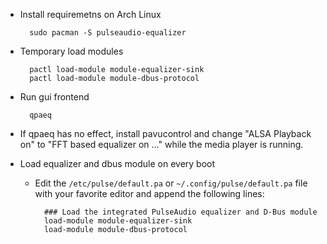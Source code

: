 - Install requiremetns on Arch Linux

		sudo pacman -S pulseaudio-equalizer

- Temporary load modules

		pactl load-module module-equalizer-sink
		pactl load-module module-dbus-protocol

- Run gui frontend

		qpaeq

- If qpaeq has no effect, install pavucontrol and change "ALSA Playback on" to "FFT based equalizer on ..." while the media player is running.
- Load equalizer and dbus module on every boot
	- Edit the `/etc/pulse/default.pa` or `~/.config/pulse/default.pa` file with your favorite editor and append the following lines:

			### Load the integrated PulseAudio equalizer and D-Bus module
			load-module module-equalizer-sink
			load-module module-dbus-protocol
